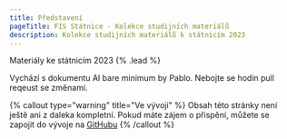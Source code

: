```yaml
---
title: Představení
pageTitle: FIS Státnice - Kolekce studijních materiálů
description: Kolekce studijních materiálů k státnicím 2023
---
```


Materiály ke státnicím 2023 {% .lead %}

Vychází s dokumentu AI bare minimum by Pablo. Nebojte se hodin pull reqeust se změnami.

{% callout type="warning" title="Ve vývoji" %}
Obsah této stránky není ještě ani z daleka kompletní. Pokud máte zájem o přispění, můžete se zapojit do vývoje na [GitHubu](https://github.com/KingDoxik/StatniceFIS)
{% /callout %}
